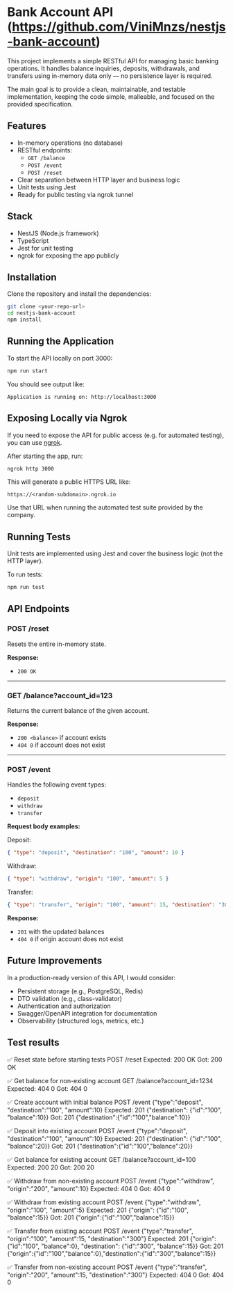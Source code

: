 # Bank Account API (https://github.com/ViniMnzs/nestjs-bank-account)

This project implements a simple RESTful API for managing basic banking operations. It handles balance inquiries, deposits, withdrawals, and transfers using in-memory data only — no persistence layer is required.

The main goal is to provide a clean, maintainable, and testable implementation, keeping the code simple, malleable, and focused on the provided specification.

## Features

- In-memory operations (no database)
- RESTful endpoints:
  - `GET /balance`
  - `POST /event`
  - `POST /reset`
- Clear separation between HTTP layer and business logic
- Unit tests using Jest
- Ready for public testing via ngrok tunnel

## Stack

- NestJS (Node.js framework)
- TypeScript
- Jest for unit testing
- ngrok for exposing the app publicly

## Installation

Clone the repository and install the dependencies:

```bash
git clone <your-repo-url>
cd nestjs-bank-account
npm install
```

## Running the Application

To start the API locally on port 3000:

```bash
npm run start
```

You should see output like:

```
Application is running on: http://localhost:3000
```

## Exposing Locally via Ngrok

If you need to expose the API for public access (e.g. for automated testing), you can use [ngrok](https://ngrok.com/).

After starting the app, run:

```bash
ngrok http 3000
```

This will generate a public HTTPS URL like:

```
https://<random-subdomain>.ngrok.io
```

Use that URL when running the automated test suite provided by the company.

## Running Tests

Unit tests are implemented using Jest and cover the business logic (not the HTTP layer).

To run tests:

```bash
npm run test
```

## API Endpoints

### POST /reset

Resets the entire in-memory state.

**Response:**
- `200 OK`

---

### GET /balance?account_id=123

Returns the current balance of the given account.

**Response:**
- `200 <balance>` if account exists
- `404 0` if account does not exist

---

### POST /event

Handles the following event types:
- `deposit`
- `withdraw`
- `transfer`

**Request body examples:**

Deposit:
```json
{ "type": "deposit", "destination": "100", "amount": 10 }
```

Withdraw:
```json
{ "type": "withdraw", "origin": "100", "amount": 5 }
```

Transfer:
```json
{ "type": "transfer", "origin": "100", "amount": 15, "destination": "300" }
```

**Response:**
- `201` with the updated balances
- `404 0` if origin account does not exist

## Future Improvements

In a production-ready version of this API, I would consider:

- Persistent storage (e.g., PostgreSQL, Redis)
- DTO validation (e.g., class-validator)
- Authentication and authorization
- Swagger/OpenAPI integration for documentation
- Observability (structured logs, metrics, etc.)

## Test results

✅ Reset state before starting tests
POST /reset
Expected: 200 OK
Got:      200 OK

✅ Get balance for non-existing account
GET /balance?account_id=1234
Expected: 404 0
Got:      404 0

✅ Create account with initial balance
POST /event {"type":"deposit", "destination":"100", "amount":10}
Expected: 201 {"destination": {"id":"100", "balance":10}}
Got:      201 {"destination":{"id":"100","balance":10}}

✅ Deposit into existing account
POST /event {"type":"deposit", "destination":"100", "amount":10}
Expected: 201 {"destination": {"id":"100", "balance":20}}
Got:      201 {"destination":{"id":"100","balance":20}}

✅ Get balance for existing account
GET /balance?account_id=100
Expected: 200 20
Got:      200 20

✅ Withdraw from non-existing account
POST /event {"type":"withdraw", "origin":"200", "amount":10}
Expected: 404 0
Got:      404 0

✅ Withdraw from existing account
POST /event {"type":"withdraw", "origin":"100", "amount":5}
Expected: 201 {"origin": {"id":"100", "balance":15}}
Got:      201 {"origin":{"id":"100","balance":15}}

✅ Transfer from existing account
POST /event {"type":"transfer", "origin":"100", "amount":15, "destination":"300"}
Expected: 201 {"origin": {"id":"100", "balance":0}, "destination": {"id":"300", "balance":15}}
Got:      201 {"origin":{"id":"100","balance":0},"destination":{"id":"300","balance":15}}

✅ Transfer from non-existing account
POST /event {"type":"transfer", "origin":"200", "amount":15, "destination":"300"}
Expected: 404 0
Got:      404 0
